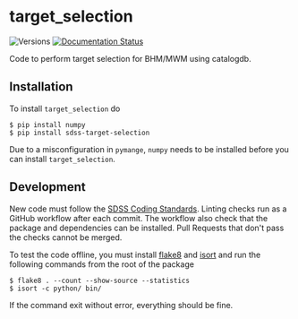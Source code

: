 # target_selection

![Versions](https://img.shields.io/badge/python->3.7-blue)
[![Documentation Status](https://readthedocs.org/projects/sdss-target-selection/badge/?version=latest)](https://sdss-target-selection.readthedocs.io/en/latest/?badge=latest)
<!-- [![Travis (.org)](https://img.shields.io/travis/sdss/target_selection)](https://travis-ci.org/sdss/target_selection)
[![codecov](https://codecov.io/gh/sdss/target_selection/branch/main/graph/badge.svg)](https://codecov.io/gh/sdss/target_selection) -->

Code to perform target selection for BHM/MWM using catalogdb.

## Installation

To install `target_selection` do

```console
$ pip install numpy
$ pip install sdss-target-selection
```

Due to a misconfiguration in `pymange`, `numpy` needs to be installed before you can install `target_selection`.

## Development

New code must follow the [SDSS Coding Standards](https://sdss-python-template.readthedocs.io/en/latest/standards.html). Linting checks run as a GitHub workflow after each commit. The workflow also check that the package and dependencies can be installed. Pull Requests that don't pass the checks cannot be merged.

To test the code offline, you must install [flake8](https://flake8.pycqa.org/en/latest/) and [isort](https://pycqa.github.io/isort/) and run the following commands from the root of the package

```console
$ flake8 . --count --show-source --statistics
$ isort -c python/ bin/
```

If the command exit without error, everything should be fine.
